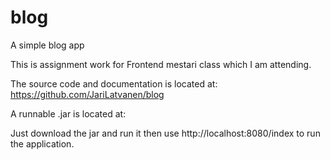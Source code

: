 # blog
A simple blog app

This is assignment work for Frontend mestari class which I am attending.

The source code and documentation is located at: https://github.com/JariLatvanen/blog

A runnable .jar is located at:

Just download the jar and run it then use http://localhost:8080/index
to run the application.

